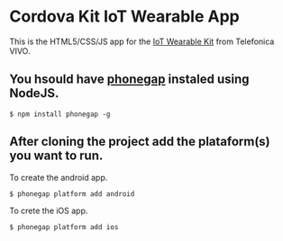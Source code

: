 # Cordova Kit IoT Wearable App
This is the HTML5/CSS/JS app for the [IoT Wearable Kit](http://iot.telefonicabeta.com/kit-iot-wearable) from Telefonica VIVO.

## You hsould have [phonegap](https://www.npmjs.com/package/phonegap) instaled using NodeJS.

```
$ npm install phonegap -g
```


## After cloning the project add the plataform(s) you want to run.

To create the android app.

```
$ phonegap platform add android
```

To crete the iOS app.

```
$ phonegap platform add ios
```


